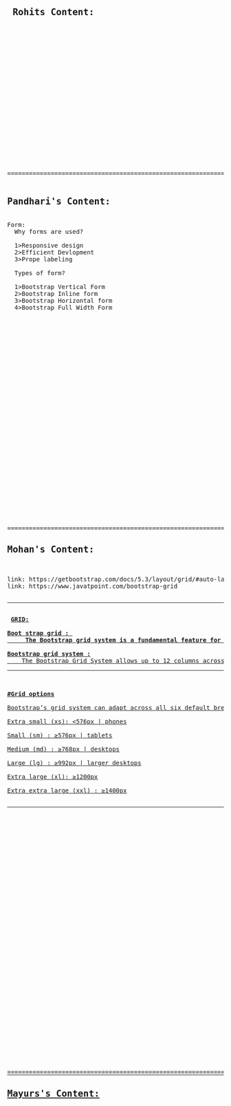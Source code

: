 <pre>  
<h2> Rohits Content:</h2> 




















==================================================================================================================================

<h2>Pandhari's Content:</h2>  
Form:
  Why forms are used?
  
  1>Responsive design
  2>Efficient Devlopment
  3>Prope labeling
  
  Types of form?
  
  1>Bootstrap Vertical Form
  2>Bootstrap Inline form
  3>Bootstrap Horizontal form
  4>Bootstrap Full Width Form































=============================================================================================================
<h2>Mohan's Content:</h2>

link: https://getbootstrap.com/docs/5.3/layout/grid/#auto-layout-columns
link: https://www.javatpoint.com/bootstrap-grid

<hr>
<b> <u>GRID:<u></b>

<b>Boot strap grid : <b>
	 The Bootstrap grid system is a fundamental feature for creating responsive layouts. It uses rows and columns to divide webpages into sections and arrange content in a grid-like structure. Columns automatically adjust their width based on screen size, making the layout responsive and adaptable to different devices.

</b>Bootstrap grid system :</b>
	The Bootstrap Grid System allows up to 12 columns across the page. You can use all 12 columns individually or you can groups the columns together to create wider columns.
<hr>

<b>#Grid options</b>

Bootstrap’s grid system can adapt across all six default breakpoints, and any breakpoints you customize. The six default grid tiers are as follows:

Extra small (xs): <576px | phones

Small (sm) : ≥576px | tablets

Medium (md) : ≥768px | desktops

Large (lg) : ≥992px | larger desktops

Extra large (xl): ≥1200px

Extra extra large (xxl) : ≥1400px

<hr>




































=============================================================================================================================
<h2>Mayurs's Content:</h2>



















































</pre>

